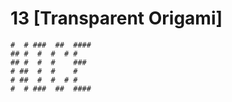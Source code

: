 # 13 [Transparent Origami] 

```
#  # ###  ##  ####
## #  #  #  # #
## #  #  #    ###
# ##  #  #    #
# ##  #  #  # #
#  # ###  ##  ####
```
